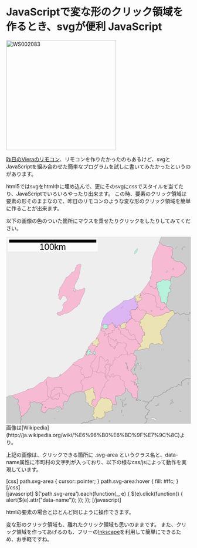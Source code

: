 JavaScriptで変な形のクリック領域を作るとき、svgが便利
JavaScript
=====
<a href="http://manaten.net/wp-content/uploads/2013/10/WS002083.png"><img src="http://manaten.net/wp-content/uploads/2013/10/WS002083-300x300.png" alt="WS002083" width="300" height="300" class="aligncenter size-medium wp-image-804" /></a>

[昨日のVieraのリモコン](http://manaten.net/archives/791)、リモコンを作りたかったのもあるけど、svgとJavaScriptを組み合わせた簡単なプログラムを試しに書いてみたかったというのがあります。

<!--more-->

html5ではsvgをhtml中に埋め込んで、更にそのsvgにcssでスタイルを当てたり、JavaScriptでいろいろやったり出来ます。
この時、要素のクリック領域は要素の形そのままなので、昨日のリモコンのような変な形のクリック領域を簡単に作ることが出来ます。

以下の画像の色のついた箇所にマウスを乗せたりクリックをしたりしてみてください。
<div>
<svg width="509" height="515" version="1.1" xmlns="http://www.w3.org/2000/svg">
	<rect fill="#eeeeee" x="0" y="0" width="509" height="515" />
	<g stroke="black" stroke-width="0.2" stroke-linejoin="round">
		<path fill="#cccccc" d="M424-1l-1 3-2 4-3 8h-2l2 1 11 9 5-1 4 4h1h10l5 3 1 3-3 2 2 7-1 9-2 3v3l1 2 4-1 1 5 4 3h2l2 2h3l1 1 4-1 2-1 2 3 4 1v1l6 5 1 4 4 3v4l-5 4-2 7-4 3-7 4-5 5-3-2-3 2-6-3-3-1-3 1-1 5-2 1v6l1 3 1 8-3 4-2 7h4l-1 3 2 2-3 4h-2l-3 2v10h-2l-1 3 1 2-2 2 2 2-1 5-3 7 1 6 2 4 3 2 1 1 5 6 5-3 2 1 2 5 1 1 2 3 6-2 3-1 2 2 4 5 4-3 6-3 5 4h4l5-1 1-1v-3h2l3 3 1 2v4l4 5v-222zM510 221l-4-5v-4l-1-2-3-3h-2v3l-1 1-5 1h-4l-5-4-6 3-4 3-4-5-2-2-3 1-6 2-2-3-1-1-2-5-2-1-5 3 7-2 5 9-2 2-3 3-7 7-3 5h-2l-2 7-5 5 1 6-4 1-3 5h-1l-7 4-1 1 1 2-2 3 1 3-1 2 4 3 1 7-1 7 3 4 3 1-2 4-4 3-5-3-4-1-2 2-4-1-4 3-4-4h-5l-4 3-1 4v6l-2 2-7-3-4 3-2 1-2-1-14 4-2-2-3 2-3-1-4 9-1 1 3 5 4 1 1 6v6l-4 3 2 3-2 3v5l-5 5-2 3-4 6 5 7 2 5 2-1 3-3 4 6 1 4 2 2-2 8v1l-2 7 5 13v1l1 2-4 7 2 8v1l-1 1 1 1v5l-2 4h-2l-1 1 1 1 2 1 5-3 3 3 3-1 3 2h7l2 3 5-1 4 2 3-4h5l1-4 2-2 3-2v-4h1l4-1 2 2 7-4h2l4-3 5-3 1-3h5l3-1 1-4 8-2 2-4 2-1h4l2-2 9-1 2-3 3-3 3 1 7 1-2-8 1-2 3-3 3-1 4-3 7-2 2 2 2-1 3-1h6v1l1 1zM510 388l-1-1v-1h-6l-3 1-2 1-2-2-7 2-4 3-3 1-3 3-1 2 2 8-7-1-3-1-3 3-2 3-9 1-2 2h-4l-2 1-2 4-8 2-1 4-3 1h-5l-1 3-5 3-4 3h-2l-7 4-2-2-4 1h-1v4l-3 2-2 2-1 4h-5l-3 4v2l-3 2-2 4-2 2-1-1v5l-1 1 7 5 4 1 1 1-3 4v1l-3 1v5l-3 1-2 2-1 3 1 4 4 1-1 5-2 5-5 4 1 4-1 2h133zM377 516l1-2-1-4 5-4 2-5 1-5-4-1-1-4 1-3 2-2 3-1v-5l3-1v-1l3-4-1-1-4-1-7-5 1-1v-5l1 1 2-2 2-4 3-2v-2l-4-2-5 1-2-3h-7l-3-2-3 1-3-3-5 3-2-1-1-1 1-1 1-2-2-3-5 1-5-2-1-6-1-4-2-1-7-5-2-6-3-2-2-1-1 10-2 3-6 3-2 3-3 1-3-1-3 2h-7l-1 6v6l3 8v3l-2 2-2-2h-6l-1 2-2 4 1 2-1 3 2 2 1 3-11 3-5 3-2-1-5-1 2 6-1 6-2 3-2-1-3 2-1 4-2-1h-3l-6-3-3-2-2 7h-4l-4 2-4 1-4 1-4 1-1 2-1 2-4-2-2 3-2-2-7 2-6 3h1v4l1 1zM42 516l-3-10 2-8-1-5 2-3-2-3v-9l-5-4 2-7-1-6-4-4v-3l2-7-2-5-5 1-6-5-5-5h-2l-8 1-3 3h-4v79zM204 516l-1-1v-4h-1l6-3 7-2 2 2 2-3 4 2 1-2 1-2 4-1 4-1 4-1 4-2-1-4-1-3-3-1-1-3 4-4 2-4-4-3 3-3v-3v-3l-2-3-5-1-5-3h-2l-2-7h-4l-2-1v-9v-11l-4-6-1-3h-6l-2-2h-1l-5 1-2 1h-7l-8 5-3 1h-2l-3 5v1l-2 3-3 8-3 4-5-2-3 2-3 6 2 3-3 4 2 4-3 3-2 1v-3l-4-5-4 2-5-2-4 4-4 2-2 1-11-2-4 3-1 1-4 5 1 2-5 2v-2h-4l-1-2-4-2-1-1 3-4-1-5 4-5v-3l-4-1v-1v-1l-9-2-3 2-2-3-6-2-5 3-6-2-1 2 2 2-2 3 3 5-1 2-3 3-1 3-5 6v3l-8 5-2 4-4 1-1 1-2 3 1 5-2 8 3 10z" />
		<path class="svg-area" data-name="政令指定都市" fill="#dcb6f2" d="M299 248h-1h5v-1v-3l5-4 2 1v3h2v-2l6-7 1 2v-2l3-1v2l2-2 1-1 3 3v-3h4l2-4h2l1-4 1 1v-1l3-1-1-1h4l1-1-3-1v-6l-5-2 2-3h2l1-2-4-2-1-2h1l4-5h12l2-5v2l1-4 2 2v-3l1-1v-3l-2-3-1 1v-5l2-1-3-2h-4l3-3-1-2-3-1 2-2-3-5 3-6-6 9-15 7-1-1-6 1-6 1 1 2h-1l-13 10-8 5-23 16-9 12-6 17v4h5l1-3 11 3 9-3 1-3 3-1v3l3 1 1 4 4-2-2 5 3 1 1 1v1z" />
		<path class="svg-area" data-name="市" fill="#f6bad3" d="M47 488l2-4 8-5v-3l5-6 1-3 3-3 1-2-3-5 2-3-2-2 1-2 6 2 5-3 6 2 2 3 3-2 9 2v1v1l4 1v3l-4 5 1 5-3 4 1 1 4 2 1 2h4v2l5-2-1-2 4-5 1-1 4-3 11 2 2-1 4-2 4-4 5 2 4-2 4 5v3l2-1 3-3-2-4 3-4-2-3 3-6 3-2 5 2 3-4 3-8 2-3v-1l3-5h2l3-1 8-5h7l2-1 5-1h1l2 2h6l3-3 8-3h3l3-3 5-3 4 2-1 2 2 4-2 2 1 5h1l1-2 1 9 2 1v4v5l-4 2-1-3-3 2 1 1-3 1v6l-2 2 4 6 3 1 3 3 2-1 5-8-1-2 11-13 1-2 4 1 3 3 7-3 1 3h7l2 4 3 1 3 9 1 1h6l2 2 2-2v-3l-3-8v-6l1-6h7l3-2 3 1 3-1 2-3 6-3 2-3 1-10 2 1 3 2 2 6 7 5 2 1 1 4 1 6 5 2 5-1 2 3-1 2h2l2-4v-5l-1-1 1-1v-1l-2-8 4-7-1-2v-1l-5-13 2-7v-1l2-8-2-2-1-4-4-6-3 3-2 1-2-5-5-7 4-6 2-3 5-5v-5l2-3-2-3 4-3v-6l-1-6-4-1-3-5 1-1 4-9 3 1 3-2 4-6 3-2h3l-2-6-3-1 4-3 6-6-3-5 3-6-1-3 6-1v-5v-3l-4-2-1-3v-4l-3-3v-4l-5-2-1-1 1-5 2-2v-2l-2-1 1-5 7-3 4-8 3-3 1-3 2-1h4l4 3h4l5 4 3 3 3-3 2 1 3-1 4 1 2-2 11-2 8-6h7l5-4-5-6-1-1-3-2-2-4-1-6-4-2v-3l-8 1-3-7 2-6-5-7-2-1 2-5-4-8v-6l-6-1-1 1 5-4v-2l-2-2v-3h2l-2-2 1-3 2 1 4-3 4 1 5-5 2-1 5 2 8-2 3 3h4v-6l2-1 1-5 3-1 3 1 6 3 3-2 3 2 5-5 7-4 4-3 2-7 5-4v-4l-4-3-1-4-6-5v-1l-4-1-2-3-2 1-4 1-1-1h-3l-2-2h-2l-4-3-1-5-4 1-1-2v-3l2-3 1-9-2-7 3-2-1-3-5-3h-10h-1l-4-4-5 1-11-9v4l-5 9-2 5-3 8-3 3v3l-2 3-3 8v3l-2 5v1v10v15l-2 5 2 1v2l-6 13 3-1-1 2-1-1 1 1v2l-4 6-7 11-13 17-5 5 2 3-2 2 3-1-6 6 3 2 3-2 3 2-6 8h-7l-2 2 3 2-2 1v5l1-1 2 3v3l-1 1v3l-2-2-1 4v-2l-2 5h-12l-4 5h-1l1 2 4 2-1 2h-2l-2 3 5 2v6l3 1-1 1h-4l1 1-3 1v1l-1-1-1 4h-2l-2 4h-4v3l-3 4 2 3-1 5-7 2v1l-3-1h-2l-2-6h-2v-3l-2-1-5 4v3v1h-5h1h1v-1l-1-1-3-1 2-5-4 2-1-4-3-1v-3l-3 1-1 3-9 3 1 3-1 1 1 5h-3l-1 1-2 3h-1l3-4-3 1-5-1-2-1 1-8h-5l-3 15-2 1 1 1-3 8-6 9v4h5l-1 5 4 4-2 4h-2l-2 3 1 2-1 2h-3l-5-4-4 2v-7h-4l-2 3-4 6-3 1-1 7-2 5h-2h1l-1 4-1-5v5l-6 11-3 4-6 2-6 2v1l-6 4-3 2h-2l-4 5-16 17-16 13v-1l-3 2 1 2-2-1 2-6-2 7-7 3-5 1-8 1-11-3-3 1-1 3-3 3-4 3v2l-5 3h-4l-2 2v-1l-18 14-15 4-1 2-1-1 3-2-7 5-14 5-24 8 5 5 6 5 5-1 2 5-2 7v3l4 4 1 6-2 7 5 4v9l2 3 1-1zM222 313h-1v-2l2 1v-3l5-2 2 2-3 5h3l5 4 1 2-2 1-6-2-3 3-6 1zM240 312l4 5-2 3v2l-5-6 1-2zM147 215l4-2 1-1 1 1h2l-1-1 5-3h5h1l7-3 6-4 9-8 6-3 4-6 3-1 1-3 4-12 5-10 3-6 2-7v-5l-2-1h-1l-3 2-4 2h-4l-5 2-6-2-4-5 1-7 2-4 10-19v-5l2-8 2-13 2-6-2-2h-6l-2 2-3 1 1 2-3 3-2 4 1 2-2 4-2 2-4 2-1-1-3 4-5 6-5 4h-3l-3 7-2 3-2 5-3 4-2 2v2l-2 3-2 2-2 3 1 1-1 1-1 2v4v6l-3 2v2l1 1 1 2v4l-1 2 2 2 3 2 2-3 4-8h5l5 4 3 7-4 5-4 2-2 3-3 4 2 5-1 4-3 8-4 1-3 2h-5v2l-2 2 3 1-1 2 4 1z" />
		<path class="svg-area" data-name="町" fill="#ece3b4" d="M259 496l2 1 1-4 3-2 2 1 2-3 1-6-2-6 5 1 2 1 5-3 11-3-1-3-2-2 1-3-1-2 2-4 1-2-1-1-3-9-3-1-2-4h-7l-1-3-7 3-3-3-4-1-1 2-11 13 1 2-5 8-2 1-3-3-3-1-4-6 2-2v-6l3-1-1-1 3-2 1 3 4-2v-5v-4l-2-1-1-9-1 2h-1l-1-5 2-2-2-4 1-2-4-2-5 3-3 3h-3l-8 3-3 3 1 3 4 6v11v9l2 1h4l2 7h2l5 3 5 1 2 3v3v3l-3 3 4 3-2 4-4 4 1 3 3 1 1 3 1 4h4l2-7 3 2 6 3zM376 307l2-1 4-3 7 3 2-2v-6l1-4 4-3h5l4 4 4-3 4 1 2-2 4 1 5 3 4-3 2-4-3-1-3-4 1-7-1-7-4-3 1-2-1-3 2-3-1-2 1-1 7-4h1l3-5 4-1-1-6 5-5 2-7h2l3-5 7-7 3-3 2-2-5-9-7 2-5 4h-7l-8 6-11 2-2 2-4-1-3 1-2-1-3 3-3-3-5-4h-4l-4-3h-4l-2 1-1 3-3 3-4 8-7 3-1 5 2 1v2l-2 2-1 5 1 1 5 2v4l3 3v4l1 3 4 2v3v5l-6 1 1 3-3 6 3 5-6 6-4 3 3 1 2 6h-3l-3 2-4 6 2 2 14-4zM246 299h3l1-2-1-2 2-3h2l2-4-4-4 1-5h-5v-4l-3 6-6 4-5 5h4v7l4-2 5 4zM326 248l1-5-2-3 3-4-3-3-1 1-2 2v-2l-3 1v2l-1-2-6 7v2l2 6h2l3 1v-1zM356 177l2-2h7l6-8-3-2-3 2-3-2 6-6-3 1 2-2-2-3-8 6-1-1 1 1-5 2 1 5 3 2h-2v2l1 2-3 3z" />
		<path class="svg-area" data-name="村" fill="#b6f2dc" d="M264 249l2 1 5 1 3-1-3 4h1l2-3 1-1h3l-1-5 1-1-1-3-11-3-1 3zM436 184l3-7 1-5-2-2 2-2-1-2 1-3h2v-10l3-2h2l3-4-2-2 1-3h-4l2-7 3-4-1-8-1-3h-4l-3-3-8 2-5-2-2 1-5 5-4-1-4 3-2-1-1 3 2 2h-2v3l2 2v2l-5 4 1-1 6 1v6l4 8-2 5 2 1 5 7-2 6 3 7 8-1v3zM358 37l1-4-1-1-3 3-2 4h-2v3l-1 5 5-4zM222 313l-3 10 6-1 3-3 6 2 2-1-1-2-5-4h-3l3-5-2-2-5 2v3l-2-1v2zM240 312l-2 2-1 2 5 6v-2l2-3z" />
		<path fill="none" stroke-linecap="round" d="M407 140l-1 2-3-1-5-4-1-2-1 1-1-1v2l-3-3-2-4v-7v-1M437 190l-1 1-4 1-2 5-5 2h-4l1-3-2-3-2-1h-7l-2-3 3-6-2-3-2-4v-12l-2-2h-2v-2h-3l-1-2-4-1h-3l-5-3-1 2-1-2h-4h-2l-1 4-7-5-2-3M381 210l2-6-9-5-4 1-2-1-1 2-1-1-7-9M365 232l-1 1-7-3-5 1-1-4-7-4M363 293v-2l-3 1v-6l-3-1-1-3-2-2-3-11-3-3-2-1-3 4h-2l-3-2-1-5-3-1v-2l-1-6-5 2-2-7M298 248l-2 2-1 5-4 1-3-1 3 6-11 3-2 7h2l2 2 3 5 5 1 1 2h2l2 4 3-1 1-4h2v5l4 2v2l6-1 3 2h5l2-2 2 2 5 2-1 9-3 1v3l1 4 6 6v5l4 3 4-4h8M354 280h-6l-4 2-5-2-6-2-2-3-3-1-2-3h-3l-3-5h-2l-2-1-3 1-1-3 1-4-3-5-4-1 1-4-4-1M280 264l-8 4-3 3-1-4 3-3h-2l1-1-2-6-2 1-1 2-4-4 1-1h-2l1-6h3M278 271v7l2 5v6l3 4-2 2h3l1-2 1 3-2 2 7 1 1 3 2 2 4-1v-4l-3 2 5-5h3v-4h-2h3l1-3M295 306h1l-2-1 1 1M240 312l6-13M331 320h-6l-3 1-6-2-1 4h-4l-2 4-5 3-5-3-3 3 2 5-4 2-3 2 2 4-2 2v4l-5 2-2 1v2l-3 2 1 6-4 11-8 9h1l1 3 6-8 2 1 3 5v-1l2 1 2-3-1-3 5-4 3 3-4 5 2 2 3-1 2-4 4-1 10 3v9l5 2 6 3v13l4 4v2M286 351l1-2-2-2-1 1-1-2-6-2 2-6-1-3h-3l1 2-7 3-2-6-2-3-3-1-1-3h-5l-2 6 1 3-2 6 1 5-2 5 1 2-2 2 1 2-5 10-1 1 3 2h6l4-3 1 2 7 2 3 2 2-2-2-3v-4l4-3-4-6v1l-2-2 3-2v-3l3-1-1-2 1-1 2 2v-1l3 2h2l1 2 2 1M247 368l-4-2-1 1-6-1v-1l-2-8-3-2-1-3 3-5 1-5 3-1 9-14-4-5M236 366v6l-6 11-5-2v4h-3v-1l-1-1-5 2-3-2 1-2-3-3-1-3-3 1-2-3v-2l-4-3 3-6 4-3-3-4-3 1-5-4-8-2-2 1-2-3-2 2v-2l-1-1M270 382v-8M213 383v4l-6 5h-2l-1 7 5 7-2 4 1 5-3 6M272 385l7 6-7 6-4 8 1 4-3 1-2 4-6 12-2 8v5l3 1M174 434l-7 1-1-3-7-3h-3l-2-2 1-4-2-4v-2l-3-1 2-1-1-1 2-3h-4v2l-3-3v1l-3-1-3 1-3-1-6 2 1 5-4-1-1 3-4 1v6v3l-2 3 1 5 4 1 5-3 6-6 1 1 2-2v2l4-4h2l-1 5 1 3-4 9v-1l-2 2h-2l-1-3-9 2-2 1v-3l-1 1-10-7v1l-2-1-1-11 2-12-1-1-2-7h-2l2-8-3-7M115 436l2 4-1 2-6 2-3 5h-7l-4 5M240 470l1-1 2-3-1-2" />
		<path fill="#eeeeee" d="M463 30v2l4-5h-2zM486 25l-7 8 3 3-3-3 6-6 3 3zM497 335l2 6 1-1zM369 449l2 1 2-3-5-2zM355 379l2 1v-1l-4-3v-4l-2-1 2 7zM354 390h-3l5 1-6 5-9-3 6 4v-1h4v5l-2 4 2-3 1-6h2l2-3-2 4 1 4-1 4 1-3 3 8v-2l2-1-4-2 1-1-1-2v-4l2 2h4l-3-1-2-3 1-1v-5l1-1 1 1v-2h-2zM358 344l3 4-4-2v3l-5 1 2 3-1 4h-2v4l-2-1 1 2-1 2 2 1-1 1 1-2-1-1 2-5h3l-1-1 1-5-2-2 3 1 2-3 2 3v-2l3-1v4l1-1 2 5 2 2-1 4 2-5-2-1v-2h1l-2-2h2l-3-3 1-3-4-2v3zM498 222l-3 5 5 2-3-2zM425 305l-2 2 4 2 2-1zM395 496l3 2h6v4l3-1v2l5-5-5-1-3-3h-7zM497 399v-2l-1 4 1 3zM413 459l-1 2h-4l-1-1 1 1 8-1 1-1h-4l4-5-4 3zM451 445h-3l4 2v2l3 1 1 4-2-6h-2h2l-1-3 1-3-2 1 1 4zM453 454l-2-3h-2l-1 5h-2h3l1-4 2 2-1 1zM473 475l2 1h3zM319 486l-1 2h2zM230 504l-1-1-1 2h1v3h1l2 2zM313 481l3-2-1-3 1-4-1 4 1 2zM323 459v1h2l-1-3 4 2-2-1 3-3-3 1v1l-2-1zM317 458v3l2 3h1l2-3-3 3-1-1-1-5 1-6zM327 439l-3 6h-5l-2 3 1-3-2 2-4-5v2h-1h2l1 3 4 3-1 1-2-1 3 2 2-6h2v2l4-4zM280 502l3 3v-4l-1 2zM319 191l-3 1-3 3 4-2zM394 202l4 2 1-1h-3v-2zM108 463h-1l1 3-3-1 4 1zM184 142v4l1-1 1 1-2 1 1 2 2-1 1 3 1-3-2-3 1-2-3-3zM328 343l-3 1h2l2 9h2l1 1-4-6-1-4 2 2 1-1zM328 357l4 2-3 1h3l-1 3 4 2-4-7v-2l2 1-2-1 1-2-2 1v2zM438 94l-1 4 3-2v-3v1l-2-1zM457 91l1-1-3-2 1-2v-1v3l-3 1zM137 472v3l5 3v-3l3-2-3-1-2 2-1-2zM133 496l-1-1v2z" />
	</g>
	<g>
		<rect fill="white" opacity="0.75" x="4" y="4" width="246" height="36" />
		<rect fill="black" x="8" y="8" width="238" height="8" />
		<text fill="black" text-anchor="middle" font-size="24" font-family="sans-serif" x="127" y="36">100km</text>
	</g>
</svg>
<style>
path.svg-area {
  cursor: pointer;
}
path.svg-area:hover {
  fill: #ffc;
}
</style>
<script src="//ajax.googleapis.com/ajax/libs/jquery/1.10.2/jquery.min.js"></script>
<script>
$('path.svg-area').each(function(_, e) {
  $(e).click(function() { alert($(e).attr("data-name")); });
});
</script>

</div>
画像は[Wikipedia](http://ja.wikipedia.org/wiki/%E6%96%B0%E6%BD%9F%E7%9C%8C)より。

上記の画像は、クリックできる箇所に .svg-area というクラス名と、data-name属性に市町村の文字列が入っており、以下の様なcss/jsによって動作を実現しています。

<div>[css]
path.svg-area {
  cursor: pointer;
}
path.svg-area:hover {
  fill: #ffc;
}
[/css]</div>

<div>[javascript]
$('path.svg-area').each(function(_, e) {
  $(e).click(function() { alert($(e).attr("data-name")); });
});
[/javascript]</div>

htmlの要素の場合とほとんど同じように操作できます。

変な形のクリック領域も、離れたクリック領域も思いのままです。
また、クリック領域を作ってあげるのも、フリーの[Inkscape](http://inkscape.org/)を利用して簡単にできるため、お手軽ですね。
